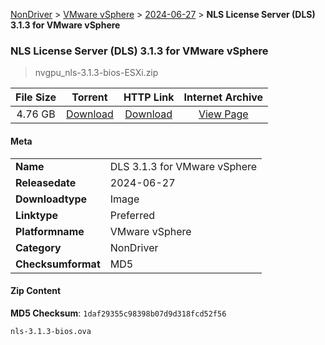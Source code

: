 
[NonDriver](/README.md)  >  [VMware vSphere](/index/NonDriver/VMware_vSphere.md)  >  [2024-06-27](/index/NonDriver/VMware_vSphere/2024-06-27.md)  >  **NLS License Server (DLS) 3.1.3 for VMware vSphere**


###    NLS License Server (DLS) 3.1.3 for VMware vSphere

> nvgpu_nls-3.1.3-bios-ESXi.zip   


| **File Size** | **Torrent**  | **HTTP Link** | **Internet Archive** |
|:-------------:|:------------:|:-------------:|:--------------------:|
| 4.76 GB |  [Download](https://archive.org/download/nvgpu_nls-3.1.3-bios-ESXi.zip/nvgpu_nls-3.1.3-bios-ESXi.zip_archive.torrent)       | [Download](https://archive.org/compress/nvgpu_nls-3.1.3-bios-ESXi.zip) | [View Page](https://archive.org/details/nvgpu_nls-3.1.3-bios-ESXi.zip)       |

#### Meta

<table>
<tr><td><strong>Name</strong></td><td>DLS 3.1.3 for VMware vSphere</td></tr>
<tr><td><strong>Releasedate</strong></td><td>2024-06-27</td></tr>
<tr><td><strong>Downloadtype</strong></td><td>Image</td></tr>
<tr><td><strong>Linktype</strong></td><td>Preferred</td></tr>
<tr><td><strong>Platformname</strong></td><td>VMware vSphere</td></tr>
<tr><td><strong>Category</strong></td><td>NonDriver</td></tr>
<tr><td><strong>Checksumformat</strong></td><td>MD5</td></tr>
</table>

#### Zip Content

**MD5 Checksum**: `1daf29355c98398b07d9d318fcd52f56`

```text
nls-3.1.3-bios.ova
```